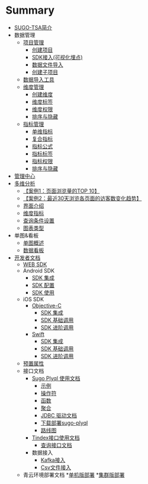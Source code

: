 # Summary
* [SUGO-TSA简介](book-index-tsa.md)
* 数据管理
  * [项目管理](project-management.md)
    * [创建项目](project-management.md#create-project)
    * [SDK接入(可视化埋点)](project-management.md#sdk-access)
    * [数据文件导入](project-management.md#file-access)
    * [创建子项目](project-management.md#create-son)
  * [数据导入工具](data-import.md)
  * [维度管理](dimension-management.md)
    * [创建维度](dimension-management.md#anchor-1)
    * [维度标签](dimension-management.md#anchor-2)
    * [维度权限](dimension-management.md#anchor-3)
    * [排序与隐藏](dimension-management.md#anchor-4)
  * [指标管理](indicator-management.md)
    * [单维指标](indicator-management.md#anchor-1)
    * [复合指标](indicator-management.md#anchor-2)
    * [指标公式](indicator-management.md#anchor-3)
    * [指标标签](indicator-management.md#anchor-4)
    * [指标权限](indicator-management.md#anchor-5)
    * [排序与隐藏](indicator-management.md#anchor-6)
* [管理中心](mana-company.md)
* [多维分析](analytics/data-index.md)
  * [【案例1：页面浏览量的TOP 10】](analytics/data-index.md#case1)
  * [【案例2：最近30天浏览各页面的访客数变化趋势】](analytics/data-index.md#case2)
  * [界面介绍](analytics/data-index.md#intro)
  * [维度指标](analytics/dimen-quota.md)
  * [查询条件设置](analytics/query-condition.md)
  * [图表类型](analytics/chart-intro.md)
* 单图&看板 
  * [单图概述](analytics/slices&board.md#slices)
  * [数据看板](analytics/slices&board.md#board)
* [开发者文档](developer-docs-web.md)
  * [WEB SDK](developer-docs-web.md)
  * Android SDK
    * [SDK 集成](developer/android/README.md#anchor-1)
    * [SDK 配置](developer/android/README.md#anchor-2)
    * [SDK 使用](developer/android/README.md#anchor-3)
  * iOS SDK
    * [Objective-C](developer/ios/objc/README.md)
      * [SDK 集成](developer/ios/objc/README.md#anchor-1)
      * [SDK 基础调用](developer/ios/objc/README.md#anchor-2)
      * [SDK 进阶调用](developer/ios/objc/README.md#anchor-3)
    * [Swift](developer/ios/swift/README.md)
      * [SDK 集成](developer/ios/swift/README.md#anchor-1)
      * [SDK 基础调用](developer/ios/swift/README.md#anchor-2)
      * [SDK 进阶调用](developer/ios/swift/README.md#anchor-3)
  * [预置属性](developer/web/dimensions.md)
  * 接口文档
    * [Sugo Plyql 使用文档](developer/interfaces/sugo-plyql.md)
      * [示例](developer/interfaces/sugo-plyql.md#example)
      * [操作符](developer/interfaces/sugo-plyql.md#operators)
      * [函数](developer/interfaces/sugo-plyql.md#functions)
      * [聚合](developer/interfaces/sugo-plyql.md#aggregations)
      * [JDBC 驱动文档](developer/interfaces/jdbc.md)
      * [下载部署sugo-plyql](/developer/interfaces/download-plyql.md)
      * [路线图](developer/interfaces/plyql-roadmap.md)
    * [Tindex接口使用文档](developer/query/index.md)
      - [查询接口文档](/developer/query/query.md)
    * 数据接入
      * [Kafka接入](developer/data-access/kakfa-druid.md)
      * [Csv文件接入](developer/data-access/csv-druid.md)
  * 青云环境部署文档
    *[单机版部署](qingcloud/stand-alone.md)
    *[集群版部署](qingcloud/cluster.md)

